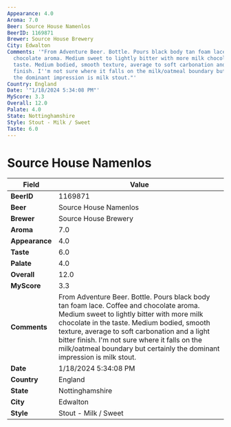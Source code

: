 ```yaml
---
Appearance: 4.0
Aroma: 7.0
Beer: Source House Namenlos
BeerID: 1169871
Brewer: Source House Brewery
City: Edwalton
Comments: '"From Adventure Beer. Bottle. Pours black body tan foam lace. Coffee and
  chocolate aroma. Medium sweet to lightly bitter with more milk chocolate in the
  taste. Medium bodied, smooth texture, average to soft carbonation and a light bitter
  finish. I''m not sure where it falls on the milk/oatmeal boundary but certainly
  the dominant impression is milk stout."'
Country: England
Date: '"1/18/2024 5:34:08 PM"'
MyScore: 3.3
Overall: 12.0
Palate: 4.0
State: Nottinghamshire
Style: Stout - Milk / Sweet
Taste: 6.0
---
```


# Source House Namenlos

| Field         | Value |
|---------------|-------|
| **BeerID** | 1169871 |
| **Beer** | Source House Namenlos |
| **Brewer** | Source House Brewery |
| **Aroma** | 7.0 |
| **Appearance** | 4.0 |
| **Taste** | 6.0 |
| **Palate** | 4.0 |
| **Overall** | 12.0 |
| **MyScore** | 3.3 |
| **Comments** | From Adventure Beer. Bottle. Pours black body tan foam lace. Coffee and chocolate aroma. Medium sweet to lightly bitter with more milk chocolate in the taste. Medium bodied, smooth texture, average to soft carbonation and a light bitter finish. I'm not sure where it falls on the milk/oatmeal boundary but certainly the dominant impression is milk stout. |
| **Date** | 1/18/2024 5:34:08 PM |
| **Country** | England |
| **State** | Nottinghamshire |
| **City** | Edwalton |
| **Style** | Stout - Milk / Sweet |
